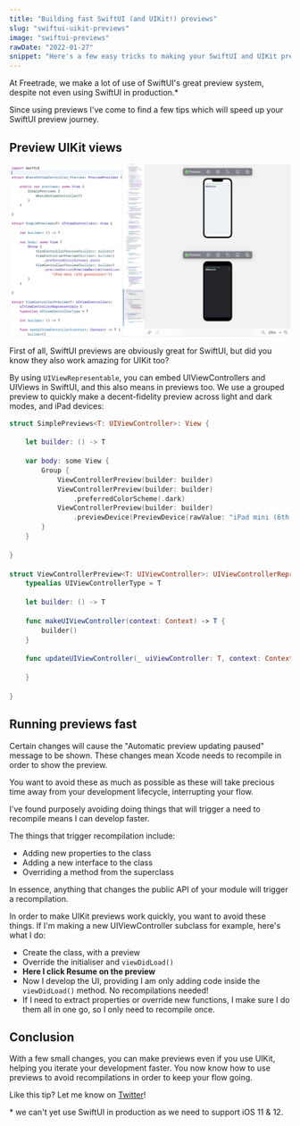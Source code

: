 ```yaml
---
title: "Building fast SwiftUI (and UIKit!) previews"
slug: "swiftui-uikit-previews"
image: "swiftui-previews"
rawDate: "2022-01-27"
snippet: "Here's a few easy tricks to making your SwiftUI and UIKit previews even faster"
---
```

At Freetrade, we make a lot of use of SwiftUI's great preview system, despite not even using SwiftUI in production.*

Since using previews I've come to find a few tips which will speed up your SwiftUI preview journey.

## Preview UIKit views

![](swiftui-uikit-previews.png)

First of all, SwiftUI previews are obviously great for SwiftUI, but did you know they also work amazing for UIKit too?

By using `UIViewRepresentable`, you can embed UIViewControllers and UIViews in SwiftUI, and this also means in previews too. We use a grouped preview to quickly make a decent-fidelity preview across light and dark modes, and iPad devices:

```swift
struct SimplePreviews<T: UIViewController>: View {
    
    let builder: () -> T
    
    var body: some View {
        Group {
            ViewControllerPreview(builder: builder)
            ViewControllerPreview(builder: builder)
                .preferredColorScheme(.dark)
            ViewControllerPreview(builder: builder)
                .previewDevice(PreviewDevice(rawValue: "iPad mini (6th generation)"))
        }
    }
    
}

struct ViewControllerPreview<T: UIViewController>: UIViewControllerRepresentable {
    typealias UIViewControllerType = T
    
    let builder: () -> T
    
    func makeUIViewController(context: Context) -> T {
        builder()
    }
    
    func updateUIViewController(_ uiViewController: T, context: Context) {
        
    }
    
}
```

## Running previews fast

Certain changes will cause the "Automatic preview updating paused" message to be shown. These changes mean Xcode needs to recompile in order to show the preview.

You want to avoid these as much as possible as these will take precious time away from your development lifecycle, interrupting your flow.

I've found purposely avoiding doing things that will trigger a need to recompile means I can develop faster.

The things that trigger recompilation include:

- Adding new properties to the class
- Adding a new interface to the class
- Overriding a method from the superclass

In essence, anything that changes the public API of your module will trigger a recompilation.

In order to make UIKit previews work quickly, you want to avoid these things. If I'm making a new UIViewController subclass for example, here's what I do:

- Create the class, with a preview
- Override the initialiser and `viewDidLoad()`
- **Here I click Resume on the preview**
- Now I develop the UI, providing I am only adding code inside the `viewDidLoad()` method. No recompilations needed!
- If I need to extract properties or override new functions, I make sure I do them all in one go, so I only need to recompile once.

## Conclusion

With a few small changes, you can make previews even if you use UIKit, helping you iterate your development faster. You now know how to use previews to avoid recompilations in order to keep your flow going.

Like this tip? Let me know on [Twitter](https://twitter.com/amlcurran)!

\* we can't yet use SwiftUI in production as we need to support iOS 11 & 12.